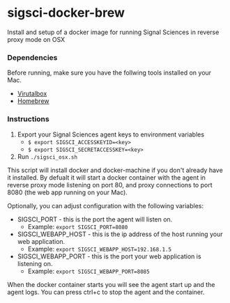 # sigsci-docker-brew

Install and setup of a docker image for running Signal Sciences in reverse proxy mode on OSX

### Dependencies

Before running, make sure you have the follwing tools installed on your Mac.

- [Virutalbox](https://www.virtualbox.org/wiki/Downloads)
- [Homebrew](https://brew.sh/)

### Instructions

1. Export your Signal Sciences agent keys to environment variables
    - `$ export SIGSCI_ACCESSKEYID=<key>`
    - `$ export SIGSCI_SECRETACCESSKEY=<key>`
2. Run `./sigsci_osx.sh`

This script will install docker and docker-machine if you don't already have it installed. By defualt it will start a docker container with the agent in reverse proxy mode listening on port 80, and proxy connections to port 8080 (the web app running on your Mac).

Optionally, you can adjust configuration with the following variables:

- SIGSCI_PORT - this is the port the agent will listen on.
    - Example: `export SIGSCI_PORT=8080`
- SIGSCI_WEBAPP_HOST - this is the ip address of the host running your web application.
    - Example: `export SIGSCI_WEBAPP_HOST=192.168.1.5`
- SIGSCI_WEBAPP_PORT - this is the port your web application is listening on.
    - Example: `export SIGSCI_WEBAPP_PORT=8085`


When the docker container starts you will see the agent start up and the agent logs. You can press ctrl+c to stop the agent and the container.
